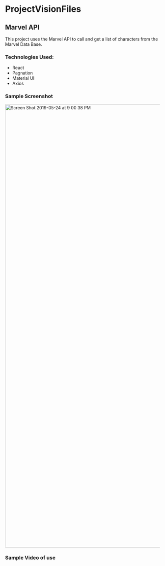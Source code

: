 # ProjectVisionFiles

## Marvel API

This project uses the Marvel API to call and get a list of characters from the Marvel Data Base.

### Technologies Used:

* React 
* Pagnation
* Material UI
* Axios

### Sample Screenshot


<img width="1439" alt="Screen Shot 2019-05-24 at 9 00 38 PM" src="https://user-images.githubusercontent.com/47432036/58364314-9818bc80-7e67-11e9-84e6-d96f8c7d7eb1.png">



### Sample Video of use

